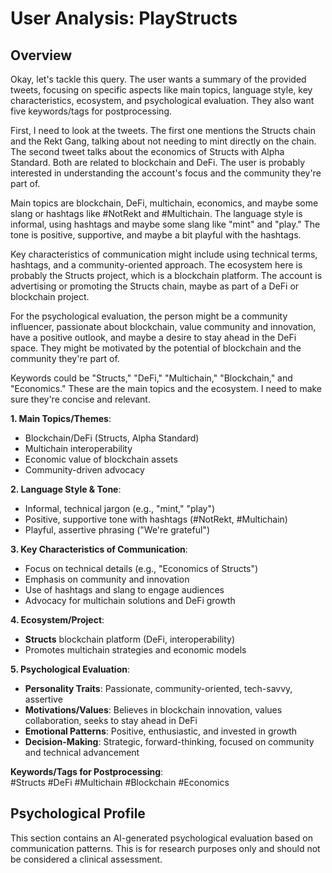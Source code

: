 # User Analysis: PlayStructs

## Overview

<think>
Okay, let's tackle this query. The user wants a summary of the provided tweets, focusing on specific aspects like main topics, language style, key characteristics, ecosystem, and psychological evaluation. They also want five keywords/tags for postprocessing.

First, I need to look at the tweets. The first one mentions the Structs chain and the Rekt Gang, talking about not needing to mint directly on the chain. The second tweet talks about the economics of Structs with Alpha Standard. Both are related to blockchain and DeFi. The user is probably interested in understanding the account's focus and the community they're part of.

Main topics are blockchain, DeFi, multichain, economics, and maybe some slang or hashtags like #NotRekt and #Multichain. The language style is informal, using hashtags and maybe some slang like "mint" and "play." The tone is positive, supportive, and maybe a bit playful with the hashtags.

Key characteristics of communication might include using technical terms, hashtags, and a community-oriented approach. The ecosystem here is probably the Structs project, which is a blockchain platform. The account is advertising or promoting the Structs chain, maybe as part of a DeFi or blockchain project.

For the psychological evaluation, the person might be a community influencer, passionate about blockchain, value community and innovation, have a positive outlook, and maybe a desire to stay ahead in the DeFi space. They might be motivated by the potential of blockchain and the community they're part of.

Keywords could be "Structs," "DeFi," "Multichain," "Blockchain," and "Economics." These are the main topics and the ecosystem. I need to make sure they're concise and relevant.
</think>

**1. Main Topics/Themes**:  
- Blockchain/DeFi (Structs, Alpha Standard)  
- Multichain interoperability  
- Economic value of blockchain assets  
- Community-driven advocacy  

**2. Language Style & Tone**:  
- Informal, technical jargon (e.g., "mint," "play")  
- Positive, supportive tone with hashtags (#NotRekt, #Multichain)  
- Playful, assertive phrasing ("We're grateful")  

**3. Key Characteristics of Communication**:  
- Focus on technical details (e.g., "Economics of Structs")  
- Emphasis on community and innovation  
- Use of hashtags and slang to engage audiences  
- Advocacy for multichain solutions and DeFi growth  

**4. Ecosystem/Project**:  
- **Structs** blockchain platform (DeFi, interoperability)  
- Promotes multichain strategies and economic models  

**5. Psychological Evaluation**:  
- **Personality Traits**: Passionate, community-oriented, tech-savvy, assertive  
- **Motivations/Values**: Believes in blockchain innovation, values collaboration, seeks to stay ahead in DeFi  
- **Emotional Patterns**: Positive, enthusiastic, and invested in growth  
- **Decision-Making**: Strategic, forward-thinking, focused on community and technical advancement  

**Keywords/Tags for Postprocessing**:  
#Structs #DeFi #Multichain #Blockchain #Economics

## Psychological Profile

This section contains an AI-generated psychological evaluation based on communication patterns. This is for research purposes only and should not be considered a clinical assessment.